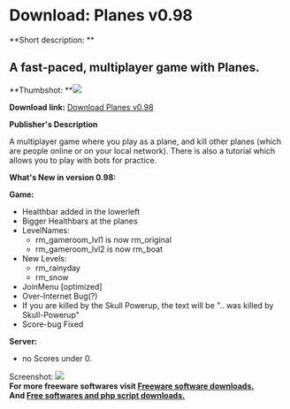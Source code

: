 # Download: Planes v0.98

**Short description: **

## A fast-paced, multiplayer game with Planes.

  
**Thumbshot: **![](http://www.freewarefiles.com/screenshot/mpplanes_md.jpg)   
  
**Download link:** [Download Planes v0.98](http://freesoftwares.boysofts.com/Planes_program_26603.html)  
  

**Publisher's Description**  
  

A multiplayer game where you play as a plane, and kill other planes (which are
people online or on your local network). There is also a tutorial which allows
you to play with bots for practice.

**What's New in version 0.98:**

**Game:**

  * Healthbar added in the lowerleft 
  * Bigger Healthbars at the planes 
  * LevelNames: 
    * rm_gameroom_lvl1 is now rm_original 
    * rm_gameroom_lvl2 is now rm_boat 
  * New Levels: 
    * rm_rainyday 
    * rm_snow 
  * JoinMenu [optimized] 
  * Over-Internet Bug(?) 
  * If you are killed by the Skull Powerup, the text will be ".. was killed by Skull-Powerup" 
  * Score-bug Fixed 

**Server:**

  * no Scores under 0. 

  
  
Screenshot: ![](http://www.freewarefiles.com/screenshot/mpplanes.jpg)  
**For more freeware softwares visit [Freeware software downloads.](http://freesoftwares.boysofts.com/)**   
**And [Free softwares and php script downloads.](http://www.boysofts.com/)**

